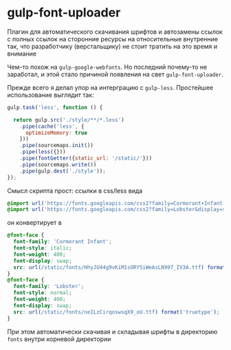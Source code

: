 
# gulp-font-uploader

Плагин для автоматического скачивания шрифтов и автозамены ссылок с полных ссылок на сторонние ресурсы на относительные внутренние так, что разработчику (верстальщику) не стоит тратить на это время и внимание

Чем-то похож на `gulp-google-webfonts`. Но последний почему-то не заработал, и этой стало причиной появления на свет `gulp-font-uploader`.

Прежде всего я делал упор на интерграцию с `gulp-less`. Простейшее использование выглядит так:

```js
gulp.task('less', function () {  

  return gulp.src('./style/**/*.less')
    .pipe(cache('less', {
      optimizeMemory: true
    }))
    .pipe(sourcemaps.init())
    .pipe(less({}))    
    .pipe(fontGetter({static_url: '/static/'}))    
    .pipe(sourcemaps.write())  
    .pipe(gulp.dest('./style'));
});
```

Смысл скрипта прост: cсылки в css/less вида

```css
@import url('https://fonts.googleapis.com/css2?family=Cormorant+Infant:ital@1&display=swap');
@import url('https://fonts.googleapis.com/css2?family=Lobster&display=swap');
```

он конвертирует в 

```css
@font-face {
  font-family: 'Cormorant Infant';
  font-style: italic;
  font-weight: 400;
  font-display: swap;
  src: url(/static/fonts/HhyJU44g9vKiM1sORYSiWeAsLN997_IV3A.ttf) format('truetype');
}
@font-face {
  font-family: 'Lobster';
  font-style: normal;
  font-weight: 400;
  font-display: swap;
  src: url(/static/fonts/neILzCirqoswsqX9_oU.ttf) format('truetype');
}
```

При этом автоматически скачивая и складывая шрифты в директорию `fonts` внутри корневой директории 
